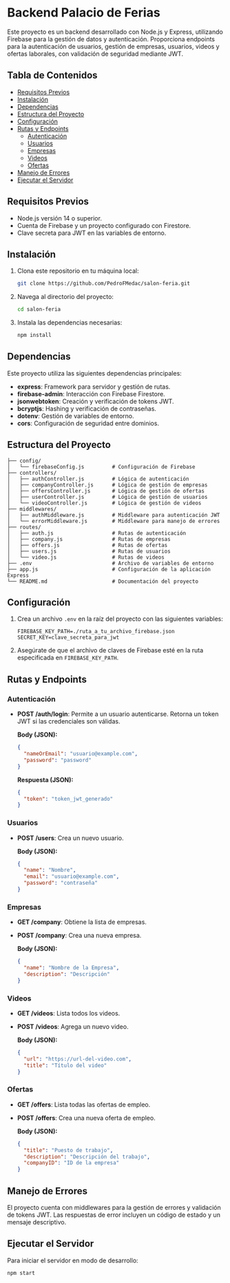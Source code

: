 # Backend Palacio de Ferias

Este proyecto es un backend desarrollado con Node.js y Express, utilizando Firebase para la gestión de datos y autenticación. Proporciona endpoints para la autenticación de usuarios, gestión de empresas, usuarios, videos y ofertas laborales, con validación de seguridad mediante JWT.

## Tabla de Contenidos

- [Requisitos Previos](#requisitos-previos)
- [Instalación](#instalación)
- [Dependencias](#dependencias)
- [Estructura del Proyecto](#estructura-del-proyecto)
- [Configuración](#configuración)
- [Rutas y Endpoints](#rutas-y-endpoints)
  - [Autenticación](#autenticación)
  - [Usuarios](#usuarios)
  - [Empresas](#empresas)
  - [Videos](#videos)
  - [Ofertas](#ofertas)
- [Manejo de Errores](#manejo-de-errores)
- [Ejecutar el Servidor](#ejecutar-el-servidor)

## Requisitos Previos

- Node.js versión 14 o superior.
- Cuenta de Firebase y un proyecto configurado con Firestore.
- Clave secreta para JWT en las variables de entorno.

## Instalación

1. Clona este repositorio en tu máquina local:

   ```bash
   git clone https://github.com/PedroFMedac/salon-feria.git
   ```

2. Navega al directorio del proyecto:

   ```bash
   cd salon-feria
   ```

3. Instala las dependencias necesarias:

   ```bash
   npm install
   ```

## Dependencias

Este proyecto utiliza las siguientes dependencias principales:

- **express**: Framework para servidor y gestión de rutas.
- **firebase-admin**: Interacción con Firebase Firestore.
- **jsonwebtoken**: Creación y verificación de tokens JWT.
- **bcryptjs**: Hashing y verificación de contraseñas.
- **dotenv**: Gestión de variables de entorno.
- **cors**: Configuración de seguridad entre dominios.

## Estructura del Proyecto

```
├── config/
│   └── firebaseConfig.js         # Configuración de Firebase
├── controllers/
│   ├── authController.js         # Lógica de autenticación
│   ├── companyController.js      # Lógica de gestión de empresas
│   ├── offersController.js       # Lógica de gestión de ofertas
│   ├── userController.js         # Lógica de gestión de usuarios
│   └── videoController.js        # Lógica de gestión de videos
├── middlewares/
│   ├── authMiddleware.js         # Middleware para autenticación JWT
│   └── errorMiddleware.js        # Middleware para manejo de errores
├── routes/
│   ├── auth.js                   # Rutas de autenticación
│   ├── company.js                # Rutas de empresas
│   ├── offers.js                 # Rutas de ofertas
│   ├── users.js                  # Rutas de usuarios
│   └── video.js                  # Rutas de videos
├── .env                          # Archivo de variables de entorno
├── app.js                        # Configuración de la aplicación Express
└── README.md                     # Documentación del proyecto
```

## Configuración

1. Crea un archivo `.env` en la raíz del proyecto con las siguientes variables:

   ```
   FIREBASE_KEY_PATH=./ruta_a_tu_archivo_firebase.json
   SECRET_KEY=clave_secreta_para_jwt
   ```

2. Asegúrate de que el archivo de claves de Firebase esté en la ruta especificada en `FIREBASE_KEY_PATH`.

## Rutas y Endpoints

### Autenticación

- **POST /auth/login**: Permite a un usuario autenticarse. Retorna un token JWT si las credenciales son válidas.

  **Body (JSON):**
  ```json
  {
    "nameOrEmail": "usuario@example.com",
    "password": "password"
  }
  ```

  **Respuesta (JSON):**
  ```json
  {
    "token": "token_jwt_generado"
  }
  ```

### Usuarios

- **POST /users**: Crea un nuevo usuario.

  **Body (JSON):**
  ```json
  {
    "name": "Nombre",
    "email": "usuario@example.com",
    "password": "contraseña"
  }
  ```

### Empresas

- **GET /company**: Obtiene la lista de empresas.
- **POST /company**: Crea una nueva empresa.

  **Body (JSON):**
  ```json
  {
    "name": "Nombre de la Empresa",
    "description": "Descripción"
  }
  ```

### Videos

- **GET /videos**: Lista todos los videos.
- **POST /videos**: Agrega un nuevo video.

  **Body (JSON):**
  ```json
  {
    "url": "https://url-del-video.com",
    "title": "Título del video"
  }
  ```

### Ofertas

- **GET /offers**: Lista todas las ofertas de empleo.
- **POST /offers**: Crea una nueva oferta de empleo.

  **Body (JSON):**
  ```json
  {
    "title": "Puesto de trabajo",
    "description": "Descripción del trabajo",
    "companyID": "ID de la empresa"
  }
  ```

## Manejo de Errores

El proyecto cuenta con middlewares para la gestión de errores y validación de tokens JWT. Las respuestas de error incluyen un código de estado y un mensaje descriptivo.

## Ejecutar el Servidor

Para iniciar el servidor en modo de desarrollo:

```bash
npm start
```